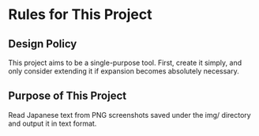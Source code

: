 # Rules for This Project

## Design Policy

This project aims to be a single-purpose tool.
First, create it simply, and only consider extending it if expansion becomes absolutely necessary.

## Purpose of This Project

Read Japanese text from PNG screenshots saved under the img/ directory and output it in text format.
